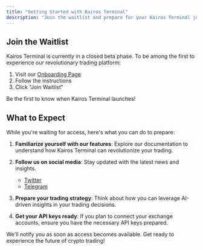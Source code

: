 ```yaml
---
title: "Getting Started with Kairos Terminal"
description: "Join the waitlist and prepare for your Kairos Terminal journey"
---
```


## Join the Waitlist

Kairos Terminal is currently in a closed beta phase. To be among the first to experience our revolutionary trading platform:

1. Visit our [Onboarding Page](https://app.kairosterminal.ai/)
2. Follow the instructions
3. Click "Join Waitlist"

<Card title="Join Waitlist" icon="rocket" href="https://app.kairosterminal.ai/">
  Be the first to know when Kairos Terminal launches!
</Card>

## What to Expect

While you're waiting for access, here's what you can do to prepare:

1. **Familiarize yourself with our features**: Explore our documentation to understand how Kairos Terminal can revolutionize your trading.

2. **Follow us on social media**: Stay updated with the latest news and insights.
   - [Twitter](https://twitter.com/kairosterminal)
   - [Telegram](https://t.me/kairosterminal)

3. **Prepare your trading strategy**: Think about how you can leverage AI-driven insights in your trading decisions.

4. **Get your API keys ready**: If you plan to connect your exchange accounts, ensure you have the necessary API keys prepared.

We'll notify you as soon as access becomes available. Get ready to experience the future of crypto trading!